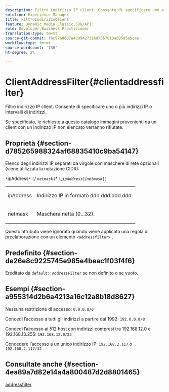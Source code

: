 ```yaml
---
description: Filtro indirizzo IP client. Consente di specificare uno o più indirizzi IP o intervalli di indirizzi.
solution: Experience Manager
title: FiltroIndirizzoClient
feature: Dynamic Media Classic,SDK/API
role: Developer,Business Practitioner
translation-type: tm+mt
source-git-commit: f6c97606d7a4209427316d7367013ad9585a5cae
workflow-type: tm+mt
source-wordcount: '136'
ht-degree: 2%

---
```



# ClientAddressFilter{#clientaddressfilter}

Filtro indirizzo IP client. Consente di specificare uno o più indirizzi IP o intervalli di indirizzi.

Se specificato, le richieste a questo catalogo immagini provenienti da un client con un indirizzo IP non elencato verranno rifiutate.

## Proprietà {#section-d785265988324af68835410c9ba54147}

Elenco degli indirizzi IP separati da virgole con maschere di rete opzionali (viene utilizzata la notazione CIDR):

`*`ipAddress`*` `[`/  *`netmask`*`]`*  `[`,*`ipAddress`*`[`/*`netmask`*`]]`

<table id="simpletable_9F82BB0D42A9434883F2F70A2A92898C"> 
 <tr class="strow"> 
  <td class="stentry"> <p><span class="varname"> ipAddress</span> </p> </td> 
  <td class="stentry"> <p>Indirizzo IP in formato <span class="varname"> ddd.ddd.ddd.ddd</span>. </p></td> 
 </tr> 
 <tr class="strow"> 
  <td class="stentry"> <p><span class="varname"> netmask</span> </p></td> 
  <td class="stentry"> <p>Maschera netta (0...32). </p></td> 
 </tr> 
</table>

Questo attributo viene ignorato quando viene applicata una regola di preelaborazione con un elemento `<addressfilter>` .

## Predefinito {#section-de26e8c9225745e985e4beac1f03f4f6}

Ereditato da `default::AddressFilter` se non definito o se vuoto.

## Esempi {#section-a955314d2b6a4213a16c12a8b18d8627}

Nessuna restrizione di accesso: `0.0.0.0/0`

Concedi l’accesso a tutti gli indirizzi a partire dal 1992: `192.0.0.0/8`

Concedi l’accesso ai 512 host con indirizzi compresi tra 192.168.12.0 e 192.168.13.255: `192.168.12.0/23`

Concedere l’accesso a un unico indirizzo IP: `192.168.2.117` o `192.168.2.117/32`

## Consultate anche {#section-4ea89a7d82e14a4a800487d2d8801465}

[addressfilter](../../../../../is-api/image-catalog/image-serving-api-ref/c-image-catalog-reference/c-rule-set-reference/r-addressfilter-rule.md#reference-48c369f56ecd4034b410da5a94a9dfd1)
